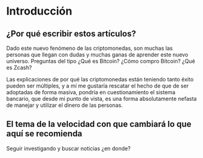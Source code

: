 # Introducción

## ¿Por qué escribir estos artículos?

Dado este nuevo fenómeno de las criptomonedas, son muchas las personas que llegan con dudas y muchas ganas de aprender este nuevo universo. Preguntas del tipo ¿Qué es Bitcoin? ¿Cómo compro Bitcoin? ¿Qué es Zcash?

Las explicaciones de por qué las criptomonedas están teniendo tanto éxito pueden ser múltiples, y a mí me gustaría rescatar el hecho de que de ser adoptadas de forma masiva, pondría en cuestionamiento el sistema bancario, que desde mi punto de vista, es una forma absolutamente nefasta de manejar y utilizar el dinero de las personas.

## El tema de la velocidad con que cambiará lo que aquí se recomienda

Seguir investigando y buscar noticias ¿en donde?

